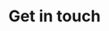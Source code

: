 ---
title: "Get in touch"
description: "Become a part of the Samiti and help us grow and improve as a community."
draft: false
bg_image: "images/vpt21.jpg"
---